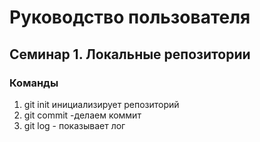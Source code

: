 # Руководство пользователя
## Семинар 1. Локальные репозитории
### Команды
1. git init инициализирует репозиторий
2. git commit -делаем коммит
3. git log - показывает лог
